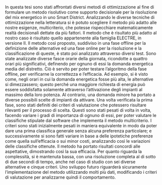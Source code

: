 In questa tesi sono stati affrontati diversi metodi di ottimizzazione al fine di formulare un metodo risolutivo come supporto decisionale per la risoluzione del mix energetico in uno Smart District.
Analizzando le diverse tecniche di ottimizzazione nella letteratura si è potuto scegliere il metodo più adatto alle nostre esigenze, multicriterio, che potesse rispecchiare matematicamente realtà decisionali dettate da più fattori. Il metodo che è risultato più adatto al nostro caso è risultato quello appartenente alla famiglia ELECTRE, in versione II.
Il metodo così proposto, suddiviso in una fase offline per la definizione delle alternative ed una fase online per la risoluzione e la classificazione di queste, è stato poi analizzato attraverso diversi test. Sono state analizzate diverse fasce orarie della giornata, ricondotte a quattro orari più significativi, definendo per ognuno di essi la domanda energetica media del distretto. Ciò è servito per poter testare l’algoritmo della fase offline, per verificarne la correttezza e l’efficacia. Ad esempio, si è visto come, negli orari in cui la domanda energetica fosse più alta, le alternative si dimezzassero; questo perché una maggiore richiesta di energia può essere soddisfatta solamente attraverso l’attivazione degli impianti al massimo della loro potenza. Al contrario, una domanda minore ha portato a diverse possibili scelte di impianti da attivare.
Una volta verificata la prima fase, sono stati definiti dei criteri di valutazione che potessero risultare rilevanti per il processo di scelta. Questi sono stati pesati di volta in volta, facendo variare i gradi di importanza di ognuno di essi, per poter valutare le classifiche stipulate dal software che implementa il metodo multicriterio. I criteri sono stati inizialmente pesati in maniera equivalente in modo da poter dare una
prima classifica generale senza alcuna preferenza particolare; e successivamente si sono fatti variare in base a delle ipotetiche preferenze come quella sull’efficacia o sui minor costi, analizzando così le variazioni delle classifiche ottenute.
Il metodo ha portato risultati concordi alle aspettative, dimostrando così la sua efficacia. Per quanto riguarda la complessità, si è mantenuta bassa, con una risoluzione completa al di sotto di due secondi di tempo, anche nel caso di studio con sei diverse alternative e cinque criteri.
Uno sviluppo futuro riguarderà sicuramente l’implementazione del metodo utilizzando molti più dati, modificando i criteri di valutazione per analizzarne quindi il comportamento.
